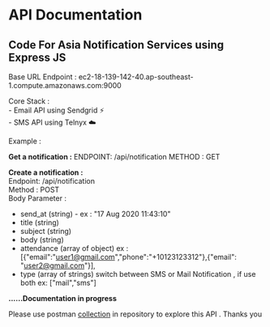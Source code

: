 # API Documentation

## Code For Asia Notification Services using Express JS

Base URL Endpoint : ec2-18-139-142-40.ap-southeast-1.compute.amazonaws.com:9000

Core Stack : <br>
    - Email API using Sendgrid :zap: <br>
    - SMS API using Telnyx :cloud:
<br>

Example : <br>

**Get a notification :**
    ENDPOINT: /api/notification
    METHOD  : GET
    
**Create a notification :** <br>
    Endpoint: /api/notification <br>
    Method  : POST <br>
    Body Parameter : <br>
- send_at (string) - ex : "17 Aug 2020 11:43:10"
- title (string)
- subject (string)
- body (string)
- attendance (array of object) ex : [{"email":"user1@gmail.com","phone":"+10123123312"},{"email": "user2@gmail.com"}],
- type (array of strings) switch between SMS or Mail Notification , if use both ex: ["mail","sms"]

**......Documentation in progress**
<br>

Please use postman [collection](https://github.com/Maxxoto/CodeForAsia-NotificationService/blob/master/Code%20For%20Asia%20NS%20Service.postman_collection.json) in repository to explore this API . Thanks you
